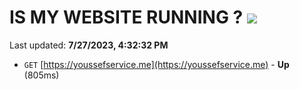 # IS MY WEBSITE RUNNING ? [![](https://img.shields.io/static/v1?label=Sponsor&message=%E2%9D%A4&logo=GitHub&color=%23fe8e86)](https://github.com/sponsors/<username>)

Last updated: **7/27/2023, 4:32:32 PM**

- `GET` [https://youssefservice.me](https://youssefservice.me) - **Up** (805ms)
